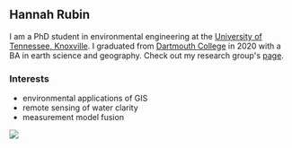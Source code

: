 ## Hannah Rubin
I am a PhD student in environmental engineering at the [University of Tennessee, Knoxville](https://utk.edu/). I graduated from [Dartmouth College](https://home.dartmouth.edu/) in 2020 with a BA in earth science and geography. Check out my research group's [page](http://acs.engr.utk.edu/).

### Interests

* environmental applications of GIS 
* remote sensing of water clarity
* measurement model fusion

![](https://imgur.com/GAlozfF.PNG)

<!--
**HJRubin/HJRubin** is a ✨ _special_ ✨ repository because its `README.md` (this file) appears on your GitHub profile.

Here are some ideas to get you started:

- 🔭 I’m currently working on ...
- 🌱 I’m currently learning ...
- 👯 I’m looking to collaborate on ...
- 🤔 I’m looking for help with ...
- 💬 Ask me about ...
- 📫 How to reach me: ...
- 😄 Pronouns: ...
- ⚡ Fun fact: ...
-->

